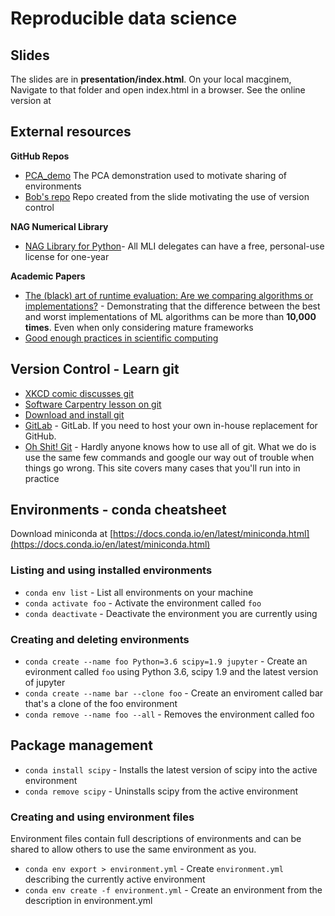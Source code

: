 # Reproducible data science

## Slides

The slides are in **presentation/index.html**. On your local macginem, Navigate to that folder and open index.html in a browser.  See the online version at 

## External resources

**GitHub Repos**

* [PCA_demo](https://github.com/mikecroucher/pca_demo) The PCA demonstration used to motivate sharing of environments
* [Bob's repo](https://github.com/mikecroucher/Bobs_code]) Repo created from the slide motivating the use of version control

**NAG Numerical Library**

* [NAG Library for Python](https://www.nag.co.uk/nag-library-python)- All MLI delegates can have a free, personal-use license for one-year

**Academic Papers**

* [The (black) art of runtime evaluation: Are we comparing algorithms or implementations?](https://link.springer.com/article/10.1007/s10115-016-1004-2) - Demonstrating that the difference between the best and worst implementations of ML algorithms can be more than **10,000 times**. Even when only considering mature frameworks
* [Good enough practices in scientific computing](https://journals.plos.org/ploscompbiol/article?id=10.1371/journal.pcbi.1005510)

## Version Control - Learn git

* [XKCD comic discusses git](https://explainxkcd.com/wiki/index.php/1597:_Git)
* [Software Carpentry lesson on git](http://swcarpentry.github.io/git-novice/)
* [Download and install git](https://git-scm.com/)
* [GitLab](https://about.gitlab.com/) - GitLab. If you need to host your own in-house replacement for GitHub.
* [Oh Shit! Git](https://ohshitgit.com/) - Hardly anyone knows how to use all of git.  What we do is use the same few commands and google our way out of trouble when things go wrong.  This site covers many cases that you'll run into in practice

## Environments - conda cheatsheet

Download miniconda at [https://docs.conda.io/en/latest/miniconda.html](https://docs.conda.io/en/latest/miniconda.html)

### Listing and using installed environments

* `conda env list` - List all environments on your machine
* `conda activate foo` - Activate the environment called `foo`
* `conda deactivate` - Deactivate the environment you are currently using

### Creating and deleting environments

* `conda create --name foo Python=3.6 scipy=1.9 jupyter` - Create an evironment called `foo` using Python 3.6, scipy 1.9 and the latest version of jupyter 
* `conda create --name bar --clone foo` - Create an enviroment called bar that's a clone of the foo environment
* `conda remove --name foo --all` - Removes the environment called foo

## Package management

* `conda install scipy` - Installs the latest version of scipy into the active environment
* `conda remove scipy` - Uninstalls scipy from the active environment

### Creating and using environment files

Environment files contain full descriptions of environments and can be shared to allow others to use the same environment as you.

* `conda env export > environment.yml` - Create `environment.yml` describing the currently active environment
* `conda env create -f environment.yml` - Create an environment from the description in environment.yml
